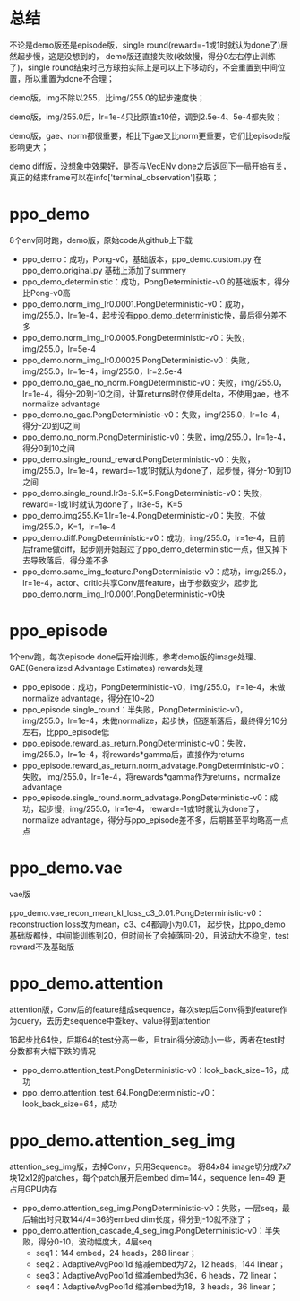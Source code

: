 # 总结
不论是demo版还是episode版，single round(reward=-1或1时就认为done了)居然起步慢，这是没想到的，
demo版还直接失败(收敛慢，得分0左右停止训练了)，single round结束时己方球拍实际上是可以上下移动的，不会重置到中间位置，所以重置为done不合理；

demo版，img不除以255，比img/255.0的起步速度快；

demo版，img/255.0后，lr=1e-4只比原值x10倍，调到2.5e-4、5e-4都失败；

demo版，gae、norm都很重要，相比下gae又比norm更重要，它们比episode版影响更大；

demo diff版，没想象中效果好，是否与VecENv done之后返回下一局开始有关，真正的结束frame可以在info['terminal_observation']获取；

# ppo_demo
8个env同时跑，demo版，原始code从github上下载

* ppo_demo：成功，Pong-v0，基础版本，ppo_demo.custom.py 在 ppo_demo.original.py 基础上添加了summery
* ppo_demo_deterministic：成功，PongDeterministic-v0 的基础版本，得分比Pong-v0高
* ppo_demo.norm_img_lr0.0001.PongDeterministic-v0：成功，img/255.0，lr=1e-4，起步没有ppo_demo_deterministic快，最后得分差不多
* ppo_demo.norm_img_lr0.0005.PongDeterministic-v0：失败，img/255.0，lr=5e-4
* ppo_demo.norm_img_lr0.00025.PongDeterministic-v0：失败，img/255.0，lr=1e-4，img/255.0，lr=2.5e-4
* ppo_demo.no_gae_no_norm.PongDeterministic-v0：失败，img/255.0，lr=1e-4，得分-20到-10之间，计算returns时仅使用delta，不使用gae，也不normalize advantage
* ppo_demo.no_gae.PongDeterministic-v0：失败，img/255.0，lr=1e-4，得分-20到0之间
* ppo_demo.no_norm.PongDeterministic-v0：失败，img/255.0，lr=1e-4，得分0到10之间
* ppo_demo.single_round_reward.PongDeterministic-v0：失败，img/255.0，lr=1e-4，reward=-1或1时就认为done了，起步慢，得分-10到10之间
* ppo_demo.single_round.lr3e-5.K=5.PongDeterministic-v0：失败，reward=-1或1时就认为done了，lr3e-5，K=5
* ppo_demo.img255.K=1.lr=1e-4.PongDeterministic-v0：失败，不做img/255.0，K=1，lr=1e-4
* ppo_demo.diff.PongDeterministic-v0：成功，img/255.0，lr=1e-4，且前后frame做diff，起步刚开始超过了ppo_demo_deterministic一点，但又掉下去导致落后，得分差不多
* ppo_demo.same_img_feature.PongDeterministic-v0：成功，img/255.0，lr=1e-4，actor、critic共享Conv层feature，由于参数变少，起步比ppo_demo.norm_img_lr0.0001.PongDeterministic-v0快

# ppo_episode
1个env跑，每次episode done后开始训练，参考demo版的image处理、GAE(Generalized Advantage Estimates) rewards处理

* ppo_episode：成功，PongDeterministic-v0，img/255.0，lr=1e-4，未做normalize advantage，得分在10~20
* ppo_episode.single_round：半失败，PongDeterministic-v0，img/255.0，lr=1e-4，未做normalize，起步快，但逐渐落后，最终得分10分左右，比ppo_episode低
* ppo_episode.reward_as_return.PongDeterministic-v0：失败，img/255.0，lr=1e-4，将rewards*gamma后，直接作为returns
* ppo_episode.reward_as_return.norm_advatage.PongDeterministic-v0：失败，img/255.0，lr=1e-4，将rewards*gamma作为returns，normalize advantage
* ppo_episode.single_round.norm_advatage.PongDeterministic-v0：成功，起步慢，img/255.0，lr=1e-4，reward=-1或1时就认为done了，normalize advantage，得分与ppo_episode差不多，后期甚至平均略高一点点

# ppo_demo.vae

vae版

ppo_demo.vae_recon_mean_kl_loss_c3_0.01.PongDeterministic-v0：reconstruction loss改为mean，c3、c4都调小为0.01，
起步快，比ppo_demo基础版都快，中间能训练到20，但时间长了会掉落回-20，且波动大不稳定，test reward不及基础版

# ppo_demo.attention

attention版，Conv后的feature组成sequence，每次step后Conv得到feature作为query，去历史sequence中查key、value得到attention

16起步比64快，后期64的test分高一些，且train得分波动小一些，两者在test时分数都有大幅下跌的情况

* ppo_demo.attention_test.PongDeterministic-v0：look_back_size=16，成功
* ppo_demo.attention_test_64.PongDeterministic-v0：look_back_size=64，成功

# ppo_demo.attention_seg_img

attention_seg_img版，去掉Conv，只用Sequence。
将84x84 image切分成7x7块12x12的patches，每个patch展开后embed dim=144，sequence len=49
更占用GPU内存

* ppo_demo.attention_seg_img.PongDeterministic-v0：失败，一层seq，最后输出时只取144/4=36的embed dim长度，得分到-10就不涨了；
* ppo_demo.attention_cascade_4_seg_img.PongDeterministic-v0：半失败，得分0-10，波动幅度大，4层seq
  * seq1：144 embed，24 heads，288 linear；
  * seq2：AdaptiveAvgPool1d 缩减embed为72，12 heads，144 linear；
  * seq3：AdaptiveAvgPool1d 缩减embed为36，6 heads，72 linear；
  * seq4：AdaptiveAvgPool1d 缩减embed为18，3 heads，36 linear；




